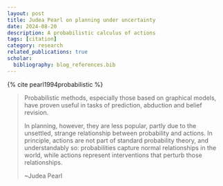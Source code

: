 ```yaml
---
layout: post
title: Judea Pearl on planning under uncertainty
date: 2024-08-20
description: A probabilistic calculus of actions
tags: [citation]
category: research
related_publications: true
scholar:
  bibliography: blog_references.bib
---
```


{% cite pearl1994probabilistic %}

> Probabilistic methods, especially those based on graphical models, have proven useful in tasks of prediction,
> abduction and belief revision.
>
> In planning, however, they are less popular, partly due to the unsettled, strange relationship between probability
> and actions. In principle, actions are not part of standard probability theory, and understandably so: probabilities
> capture normal relationships in the world, while actions represent interventions that perturb those relationships.
>
> ~Judea Pearl
